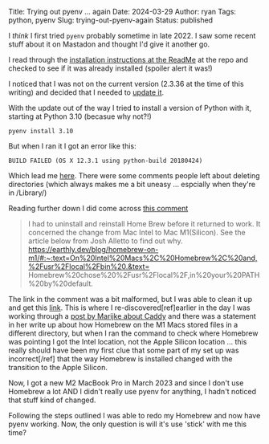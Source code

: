 Title: Trying out pyenv ... again
Date: 2024-03-29
Author: ryan
Tags: python, pyenv
Slug: trying-out-pyenv-again
Status: published

I *think* I first tried `pyenv` probably sometime in late 2022. I saw some recent stuff about it on Mastadon and thought I'd give it another go.

I read through the [installation instructions at the ReadMe](https://github.com/pyenv/pyenv/#installation) at the repo and checked to see if it was already installed (spoiler alert it was!)

I noticed that I was not on the current version (2.3.36 at the time of this writing) and decided that I needed to [update it](https://docs.brew.sh/FAQ#how-do-i-update-my-local-packages).

With the update out of the way I tried to install a version of Python with it, starting at Python 3.10 (becasue why not?!)

```
pyenv install 3.10
```

But when I ran it I got an error like this:

```
BUILD FAILED (OS X 12.3.1 using python-build 20180424)
```

Which lead me [here](https://github.com/pyenv/pyenv/issues/2343). There were some comments people left about deleting directories (which always makes me a bit uneasy ... espcially when they're in /Library/)

Reading further down I did come across [this comment](https://github.com/pyenv/pyenv/issues/2343#issuecomment-1627994171)

> I had to uninstall and reinstall Home Brew before it returned to work. It concerned the change from Mac Intel to Mac M1(Silicon).
> See the article below from Josh Alletto to find out why. https://earthly.dev/blog/homebrew-on-m1/#:~:text=On%20Intel%20Macs%2C%20Homebrew%2C%20and,%2Fusr%2Flocal%2Fbin%20.&text=
Homebrew%20chose%20%2Fusr%2Flocal%2F,in%20your%20PATH%20by%20default.

The link in the comment was a bit malformed, but I was able to clean it up and get this [link](https://earthly.dev/blog/homebrew-on-m1/). This is where I re-discovered[ref]earlier in the day I was working through a [post by Marijke about Caddy](https://marijkeluttekes.dev/blog/articles/2024/03/25/custom-localhost-urls-with-caddyfile-on-macos/) and there was a statement in her write up about how Homebrew on the M1 Macs stored files in a different directory, but when I ran the command to check where Homebrew was pointing I got the Intel location, not the Apple Silicon location ... this really should have been my first clue that some part of my set up was incorrect[/ref] that the way Homebrew is installed changed with the transition to the Apple Silicon.

Now, I got a new M2 MacBook Pro in March 2023 and since I don't use Homebrew a lot AND I didn't really use pyenv for anything, I hadn't noticed that stuff kind of changed.

Following the steps outlined I was able to redo my Homebrew and now have pyenv working. Now, the only question is will it's use 'stick' with me this time?
